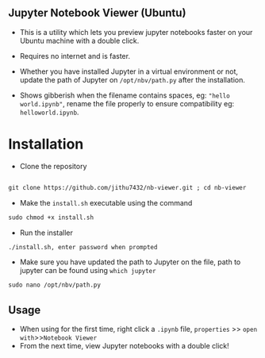## Jupyter Notebook Viewer (Ubuntu)
* This is a utility which lets you preview jupyter notebooks faster on your Ubuntu machine with a double click.
* Requires no internet and is faster.
* Whether you have installed Jupyter in a virtual environment or not, update the path of Jupyter on `/opt/nbv/path.py`  after the installation.

* Shows gibberish when the filename contains spaces, eg: `"hello world.ipynb"`, rename the file properly to ensure compatibility eg: `helloworld.ipynb`.  

# Installation
* Clone the repository
```markdown

git clone https://github.com/jithu7432/nb-viewer.git ; cd nb-viewer 
```
* Make the `install.sh` executable using the command 
```markdown
sudo chmod +x install.sh
```
* Run the installer
```markdown
./install.sh, enter password when prompted
```
* Make sure you have updated the path to Jupyter on the file, path to jupyter can be found using `which jupyter`
 ```markdown
sudo nano /opt/nbv/path.py
```
## Usage
* When using for the first time, right click a `.ipynb` file, 
 `properties` >> `open with`>>`Notebook Viewer`
* From the next time, view Jupyter notebooks with a double click!
